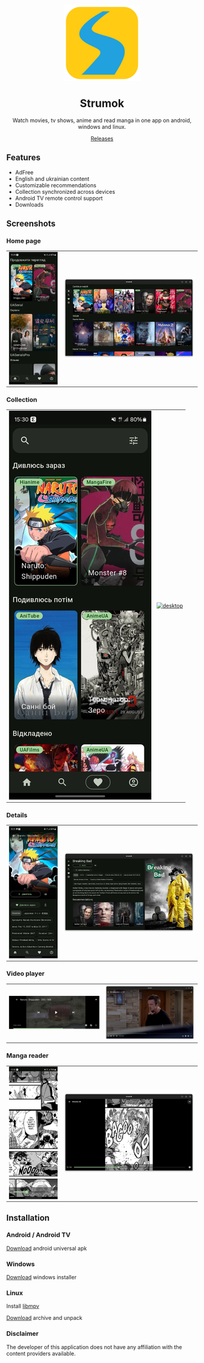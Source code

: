 <div align="center" markdown>
 <img width=200px height=200px src="data/icons/app.cloud_hook.Strumok.svg"/>
</div>

<div align="center" markdown> 

# Strumok 

Watch movies, tv shows, anime and read manga in one app on android, windows and linux.

</div>

<div align="center" markdown> 
    <a href="https://github.com/strumok-app/strumok/releases/">Releases</a>
</div>

## Features
* AdFree
* English and ukrainian content
* Customizable recommendations
* Collection synchronized across devices
* Android TV remote control support
* Downloads

## Screenshots

### Home page
|||
|--|--|
|[![mobile](data/screenshoots/mobile/Home.jpg)](data/screenshoots/mobile/Home.jpg)|[![desktop](data/screenshoots/desktop/Home.png)](data/screenshoots/desktop/Home.png)|

### Collection
|||
|--|--|
|[![mobile](data/screenshoots/mobile/Collection.jpg)](data/screenshoots/mobile/Collection.jpg)|[![desktop](data/screenshoots/desktop/Collection.png)](data/screenshoots/desktop/Collection.png)|

### Details
|||
|--|--|
|[![mobile](data/screenshoots/mobile/Details.jpg)](data/screenshoots/mobile/Details.jpg)|[![desktop](data/screenshoots/desktop/Details.png)](data/screenshoots/desktop/Details.png)|

### Video player
|||
|--|--|
|[![mobile](data/screenshoots/mobile/Video.jpg)](data/screenshoots/mobile/Video.jpg)|[![desktop](data/screenshoots/desktop/Video.png)](data/screenshoots/desktop/Video.png)|

### Manga reader
|||
|--|--|
|[![mobile](data/screenshoots/mobile/Manga.jpg)](data/screenshoots/mobile/Manga.jpg)|[![desktop](data/screenshoots/desktop/Manga.png)](data/screenshoots/desktop/Manga.png)|

## Installation

### Android / Android TV

[Download](https://github.com/strumok-app/strumok/releases/download/latest/app-release.apk) android universal apk

### Windows

[Download](https://github.com/strumok-app/strumok/releases/download/latest/StrumokSetup.exe) windows installer

### Linux

Install [libmpv](https://mpv.io/installation/)

[Download](https://github.com/strumok-app/strumok/releases/download/latest/strumok-linux.tar.gz) archive and unpack

### Disclaimer

The developer of this application does not have any affiliation with the content providers available.